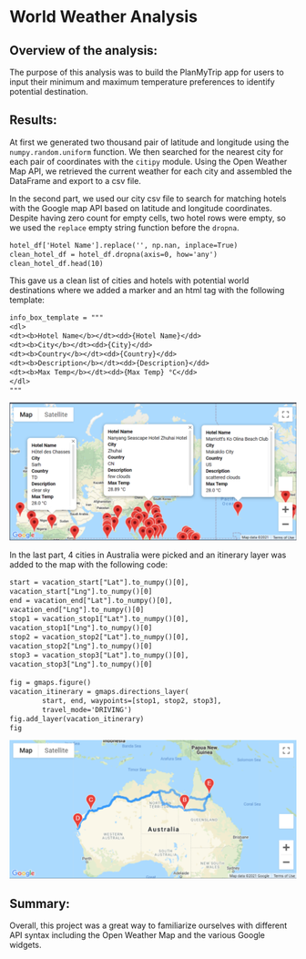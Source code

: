 # World Weather Analysis
## Overview of the analysis:
The purpose of this analysis was to build the PlanMyTrip app for users to input their minimum and maximum temperature preferences to identify potential destination. 

## Results:
At first we generated two thousand pair of latitude and longitude using the `numpy.random.uniform` function. We then searched for the nearest city for each pair of coordinates with the `citipy` module. Using the Open Weather Map API, we retrieved the current weather for each city and assembled the DataFrame and export to a csv file.

In the second part, we used our city csv file to search for matching hotels with the Google map API based on latitude and longitude coordinates. Despite having zero count for empty cells, two hotel rows were empty, so we used the `replace` empty string function before the `dropna`.

```
hotel_df['Hotel Name'].replace('', np.nan, inplace=True)
clean_hotel_df = hotel_df.dropna(axis=0, how='any')
clean_hotel_df.head(10)
```

This gave us a clean list of cities and hotels with potential world destinations where we added a marker and an html tag with the following template:
```
info_box_template = """
<dl>
<dt><b>Hotel Name</b></dt><dd>{Hotel Name}</dd>
<dt><b>City</b></dt><dd>{City}</dd>
<dt><b>Country</b></dt><dd>{Country}</dd>
<dt><b>Description</b></dt><dd>{Description}</dd>
<dt><b>Max Temp</b></dt><dd>{Max Temp} °C</dd>
</dl>
"""
```

![WeatherPy_vacation_map](Vacation_Search/WeatherPy_vacation_map.png)

In the last part, 4 cities in Australia were picked and an itinerary layer was added to the map with the following code:

```
start = vacation_start["Lat"].to_numpy()[0], vacation_start["Lng"].to_numpy()[0]
end = vacation_end["Lat"].to_numpy()[0], vacation_end["Lng"].to_numpy()[0]
stop1 = vacation_stop1["Lat"].to_numpy()[0], vacation_stop1["Lng"].to_numpy()[0]
stop2 = vacation_stop2["Lat"].to_numpy()[0], vacation_stop2["Lng"].to_numpy()[0]
stop3 = vacation_stop3["Lat"].to_numpy()[0], vacation_stop3["Lng"].to_numpy()[0]

fig = gmaps.figure()
vacation_itinerary = gmaps.directions_layer(
        start, end, waypoints=[stop1, stop2, stop3],
        travel_mode='DRIVING')
fig.add_layer(vacation_itinerary)
fig
```

![WeatherPy_travel_map]( Vacation_Itinerary/WeatherPy_travel_map.png)

## Summary:
Overall, this project was a great way to familiarize ourselves with different API syntax including the Open Weather Map and the various Google widgets.
